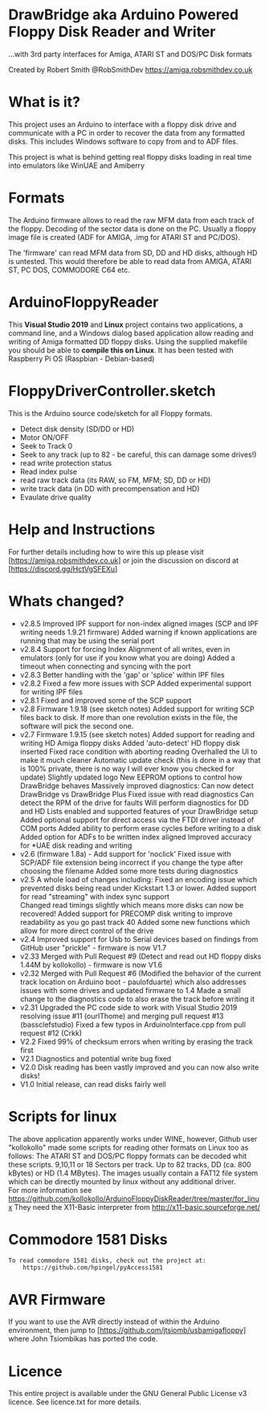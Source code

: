 # DrawBridge aka Arduino Powered Floppy Disk Reader and Writer
...with 3rd party interfaces for Amiga, ATARI ST and DOS/PC Disk formats 

Created by Robert Smith @RobSmithDev
https://amiga.robsmithdev.co.uk

# What is it?
This project uses an Arduino to interface with a floppy disk drive and 
communicate with a PC in order to recover the data from any formatted 
disks. This includes Windows software to copy from and to ADF files.

This project is what is behind getting real floppy disks loading in real time into emulators 
like WinUAE and Amiberry

# Formats
The Arduino firmware allows to read the raw MFM data from each track of the
floppy. Decoding of the sector data is done on the PC. Usually a floppy image
file is created (ADF for AMIGA, .img for ATARI ST and PC/DOS).

The 'firmware' can read MFM data from SD, DD and HD disks, although HD is untested.
This would therefore be able to read data from AMIGA, ATARI ST, PC DOS, COMMODORE C64 etc.

# ArduinoFloppyReader
This **Visual Studio 2019** and **Linux** project contains two applications, a command line, 
and a Windows dialog based application allow reading and writing of Amiga 
formatted DD floppy disks.
Using the supplied makefile you should be able to **compile this on Linux**.  It has
been tested with Raspberry Pi OS (Raspbian - Debian-based)

# FloppyDriverController.sketch
This is the Arduino source code/sketch for all Floppy formats.
* Detect disk density (SD/DD or HD)
* Motor ON/OFF
* Seek to Track 0
* Seek to any track (up to 82 - be careful, this can damage some drives!)
* read write protection status
* Read index pulse
* read raw track data (its RAW, so FM, MFM; SD, DD or HD)
* write track data (in DD with precompensation and HD)
* Evaulate drive quality

# Help and Instructions 
For further details including how to wire this up please visit 
[https://amiga.robsmithdev.co.uk] or join the discussion on discord at [https://discord.gg/HctVgSFEXu]

# Whats changed?
* v2.8.5 Improved IPF support for non-index aligned images (SCP and IPF writing needs 1.9.21 firmware)
         Added warning if known applications are running that may be using the serial port
* v2.8.4 Support for forcing Index Alignment of all writes, even in emulators (only for use if you know what you are doing)
         Added a timeout when connecting and syncing with the port
* v2.8.3 Better handling with the 'gap' or 'splice' within IPF files
* v2.8.2 Fixed a few more issues with SCP
         Added experimental support for writing IPF files
* v2.8.1 Fixed and improved some of the SCP support
* v2.8  Firmware 1.9.18 (see sketch notes)
        Added support for writing SCP files back to disk.  If more than one revolution exists in the file, the software will pick the second one.
* v2.7  Firmware 1.9.15 (see sketch notes)
	Added support for reading and writing HD Amiga floppy disks
	Added 'auto-detect' HD floppy disk inserted
	Fixed race condition with aborting reading
	Overhalled the UI to make it much cleaner
        Automatic update check (this is done in a way that is 100% private, there is no way I will ever know you checked for update)
	Slightly updated logo
	New EEPROM options to control how DrawBridge behaves
	Massively improved diagnostics:
		Can now detect DrawBridge vs DrawBridge Plus
		Fixed issue with read diagnostics
		Can detect the RPM of the drive for faults
		Will perform diagnostics for DD and HD
		Lists enabled and supported features of your DrawBridge setup
	Added optional support for direct access via the FTDI driver instead of COM ports
	Added ability to perform erase cycles before writing to a disk
	Added option for ADFs to be written index aligned
	Improved accuracy for *UAE disk reading	and writing
* v2.6  (firmware 1.8a) - Add support for 'noclick'
        Fixed issue with SCP/ADF file extension being incorrect if you change the type after choosing the filename
	Added some more tests during diagnostics
* v2.5  A whole load of changes including:
        Fixed an encoding issue which prevented disks being read under Kickstart 1.3 or lower.
		Added support for read "streaming" with index sync support        
        Changed read timings slightly which means more disks can now be recovered!
		Added support for PRECOMP disk writing to improve readability as you go past track 40
        Added some new functions which allow for more direct control of the drive        
* v2.4  Improved support for Usb to Serial devices based on findings from GitHub user "prickle" - firmware is now V1.7
* v2.33 Merged with Pull Request #9 (Detect and read out HD floppy disks 1.44M by kollokollo) - firmware is now V1.6
* v2.32 Merged with Pull Request #6 (Modified the behavior of the current track location on Arduino boot - paulofduarte) which also addresses issues with some drives and updated firmware to 1.4
      Made a small change to the diagnostics code to also erase the track before writing it
* v2.31 Upgraded the PC code side to work with Visual Studio 2019 resolving issue #11 (ourIThome) and merging pull request #13 (bassclefstudio)
      Fixed a few typos in ArduinoInterface.cpp from pull request #12 (Crkk)
* V2.2  Fixed 99% of checksum errors when writing by erasing the track first
* V2.1  Diagnostics and potential write bug fixed
* V2.0  Disk reading has been vastly improved and you can now also write disks!
* V1.0  Initial release, can read disks fairly well

# Scripts for linux
The above application apparently works under WINE, however,
Github user "kollokollo" made some scripts for reading other formats on Linux 
too as follows:
	The ATARI ST and DOS/PC floppy formats can be decoded whit these scripts.
	9,10,11 or 18 Sectors per track. Up to 82 tracks, DD (ca. 800 kBytes) or 
	HD (1.4 MBytes). The images usually contain a FAT12 file system which can be 
	directly mounted by linux without any additional driver.   
	For more information see 
		https://github.com/kollokollo/ArduinoFloppyDiskReader/tree/master/for_linux
		They need the X11-Basic interpreter from http://x11-basic.sourceforge.net/

# Commodore 1581 Disks
	To read commodore 1581 disks, check out the project at: 
		https://github.com/hpingel/pyAccess1581

# AVR Firmware
If you want to use the AVR directly instead of within the Arduino environment, 
then jump to [https://github.com/jtsiomb/usbamigafloppy] where John Tsiombikas 
has ported the code.


# Licence
This entire project is available under the GNU General Public License v3
licence.  See licence.txt for more details.
